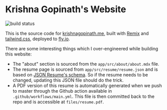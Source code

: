 # Krishna Gopinath's Website

![build status](https://github.com/krishnagopinath/website/workflows/Build%20website/badge.svg)

This is the source code for [krishnagopinath.me](https://krishnagopinath.me), built with [Remix](remix.run) and [tailwind.css](tailwindcss.com), deployed to [fly.io](https://fly.io).

There are some interesting things which I over-engineered while building this website:

* The "about" section is sourced from the `app/src/about/about.mdx` file.
* The resume page is sourced from `app/src/resume/resume.json` and is based on [JSON Resume's schema](https://jsonresume.org/schema/). So if the resume needs to be changed, updating this JSON file should do the trick.
* A PDF version of this resume is automatically generated when we push to master through the Github action available in `.github/workflows/main.yml`. This file is then committed back to the repo and is accessible at `files/resume.pdf`.

